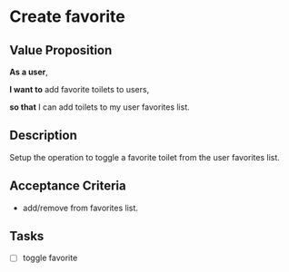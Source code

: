 # Create favorite

## Value Proposition

**As a user**,

**I want to** add favorite toilets to users,

**so that** I can add toilets to my user favorites list.

## Description

Setup the operation to toggle a favorite toilet from the user favorites list.

## Acceptance Criteria

- add/remove from favorites list.

## Tasks

- [ ] toggle favorite

